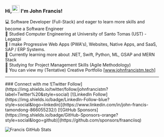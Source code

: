### Hi,<img src="https://raw.githubusercontent.com/MartinHeinz/MartinHeinz/master/wave.gif" width="25px"> I'm John Francis! 

 💻 Software Developer (Full-Stack) and eager to learn more skills and become a Software Engineer <br/>
 📖 Studied Computer Engineering at University of Santo Tomas (UST) - Legazpi <br/>
 📲 I make Progressive Web Apps (PWA's), Websites, Native Apps, and SaaS, SAP / ERP Systems. <br/>
 🤔 Currently learning more about .NET, Swift, Python, ML, GSAP and MERN Stack <br/>
 🎯 Studying for Project Management Skills (Agile Methodology) <br/>
 💬 You can view my (Tentative) Creative Portfolio [www.johnfrancistm.tech] <br/>

<hr/>
### Connect with me 
![Twitter Follow](https://img.shields.io/twitter/follow/johnfrancistm?label=Twitter%20&style=social)
[![LinkedIn Follow](https://img.shields.io/badge/LinkedIn-Follow-blue?style=social&logo=linkedin)](https://www.linkedin.com/in/john-francis-tamondong-866055232/)
[![GitHub Sponsors](https://img.shields.io/badge/GitHub-Sponsors-orange?style=social&logo=github)](https://github.com/sponsors/fraanciisq)





![Francis GitHub Stats](https://github-readme-stats.vercel.app/api?username=fraanciisq&theme=dark&show_icons=true)


